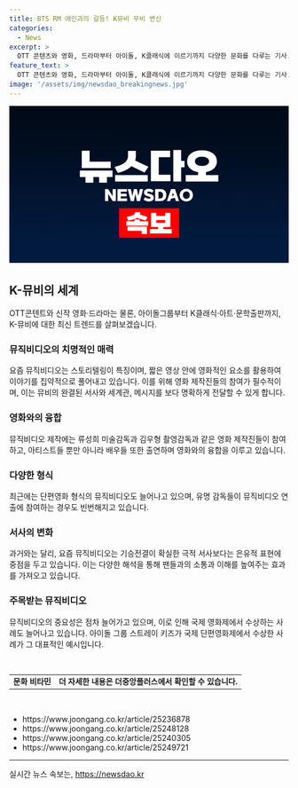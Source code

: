 ```yaml
---
title: BTS RM 애인과의 갈등! K뮤비 무비 변신
categories:
  - News
excerpt: >
  OTT 콘텐츠와 영화, 드라마부터 아이돌, K클래식에 이르기까지 다양한 문화를 다루는 기사. 한때 춤과 모델 위주였던 뮤직비디오에서 스토리텔링 중시하는 트렌드로 변화하고 있음. RM, 아이유, 엔하이픈 등의 뮤직비디오는 영화감독과 협업하며 진행되고 있으며, 유명 배우들의 출연도 빈번해지고 있다. 루트주의로 팬덤을 결속시키고, 영상 소비가 늘어나면서 뮤직비디오의 중요성이 재조명되고 있다. K팝 뮤직비디오는 다양한 해석을 통해 팬들과의 상호작용을 높이고 있으며, 이러한 트렌드는 뮤직비디오를 다시 주목받게 하고 있음.
feature_text: >
  OTT 콘텐츠와 영화, 드라마부터 아이돌, K클래식에 이르기까지 다양한 문화를 다루는 기사. 한때 춤과 모델 위주였던 뮤직비디오에서 스토리텔링 중시하는 트렌드로 변화하고 있음. RM, 아이유, 엔하이픈 등의 뮤직비디오는 영화감독과 협업하며 진행되고 있으며, 유명 배우들의 출연도 빈번해지고 있다. 루트주의로 팬덤을 결속시키고, 영상 소비가 늘어나면서 뮤직비디오의 중요성이 재조명되고 있다. K팝 뮤직비디오는 다양한 해석을 통해 팬들과의 상호작용을 높이고 있으며, 이러한 트렌드는 뮤직비디오를 다시 주목받게 하고 있음.
image: '/assets/img/newsdao_breakingnews.jpg'
---
```


<p><img src="/assets/img/newsdao_breakingnews.jpg" alt="cryptoinkorea 속보" /></p>

<h2 data-ke-size="size26">K-뮤비의 세계</h2>

<p data-ke-size="size16">OTT콘텐트와 신작 영화·드라마는 물론, 아이돌그룹부터 K클래식·아트·문학출판까지, K-뮤비에 대한 최신 트렌드를 살펴보겠습니다.</p>

<h3>뮤직비디오의 치명적인 매력</h3>

<p data-ke-size="size16">요즘 뮤직비디오는 스토리텔링이 특징이며, 짧은 영상 안에 영화적인 요소를 활용하여 이야기를 집약적으로 풀어내고 있습니다. 이를 위해 영화 제작진들의 참여가 필수적이며, 이는 뮤비의 완결된 서사와 세계관, 메시지를 보다 명확하게 전달할 수 있게 합니다.</p>

<h3>영화와의 융합</h3>

<p data-ke-size="size16">뮤직비디오 제작에는 류성희 미술감독과 김우형 촬영감독과 같은 영화 제작진들이 참여하고, 아티스트들 뿐만 아니라 배우들 또한 출연하며 영화와의 융합을 이루고 있습니다.</p>

<h3>다양한 형식</h3>

<p data-ke-size="size16">최근에는 단편영화 형식의 뮤직비디오도 늘어나고 있으며, 유명 감독들이 뮤직비디오 연출에 참여하는 경우도 빈번해지고 있습니다.</p>

<h3>서사의 변화</h3>

<p data-ke-size="size16">과거와는 달리, 요즘 뮤직비디오는 기승전결이 확실한 극적 서사보다는 은유적 표현에 중점을 두고 있습니다. 이는 다양한 해석을 통해 팬들과의 소통과 이해를 높여주는 효과를 가져오고 있습니다.</p>

<h3>주목받는 뮤직비디오</h3>

<p data-ke-size="size16">뮤직비디오의 중요성은 점차 늘어가고 있으며, 이로 인해 국제 영화제에서 수상하는 사례도 늘어나고 있습니다. 아이돌 그룹 스트레이 키즈가 국제 단편영화제에서 수상한 사례가 그 대표적인 예시입니다.</p>

<p data-ke-size="size16">&nbsp;</p>

<table>
<tbody>
<tr>
<td style="text-align: center; height: 17px;"><b>문화 비타민</b></td>
<td style="text-align: center; height: 17px;"><b>더 자세한 내용은 더중앙플러스에서 확인할 수 있습니다.</b></td>
</tr>
</tbody>
</table>

<p data-ke-size="size16">&nbsp;</p>

<ul>
<li>https://www.joongang.co.kr/article/25236878</li>
<li>https://www.joongang.co.kr/article/25248128</li>
<li>https://www.joongang.co.kr/article/25240305</li>
<li>https://www.joongang.co.kr/article/25249721</li>
</ul>

<hr>
실시간 뉴스 속보는, <a href="https://newsdao.kr" rel="dofollow">https://newsdao.kr</a>


